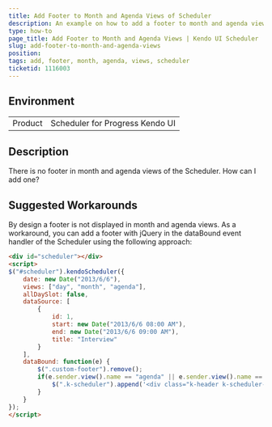```yaml
---
title: Add Footer to Month and Agenda Views of Scheduler
description: An example on how to add a footer to month and agenda views of the Scheduler
type: how-to
page_title: Add Footer to Month and Agenda Views | Kendo UI Scheduler
slug: add-footer-to-month-and-agenda-views
position: 
tags: add, footer, month, agenda, views, scheduler
ticketid: 1116003
---
```

                    
## Environment

<table>
 <tr>
  <td>Product</td>
  <td>Scheduler for Progress Kendo UI</td>
 </tr>
</table>

## Description

There is no footer in month and agenda views of the Scheduler. How can I add one?

## Suggested Workarounds

By design a footer is not displayed in month and agenda views. As a workaround, you can add a footer with jQuery in the dataBound event handler of the Scheduler using the following approach:

```html
<div id="scheduler"></div>
<script>
$("#scheduler").kendoScheduler({
    date: new Date("2013/6/6"),
    views: ["day", "month", "agenda"],
    allDaySlot: false,
    dataSource: [
        {
            id: 1,
            start: new Date("2013/6/6 08:00 AM"),
            end: new Date("2013/6/6 09:00 AM"),
            title: "Interview"
        }
    ],
    dataBound: function(e) {
        $(".custom-footer").remove();
        if(e.sender.view().name == "agenda" || e.sender.view().name == "month") {
            $(".k-scheduler").append('<div class="k-header k-scheduler-footer custom-footer"><input type="button" class="k-button" value="MyButton" /></div>');
        }
    }
});
</script>
```
